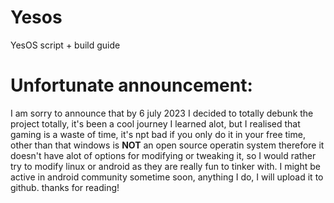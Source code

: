 # Yesos
YesOS script + build guide
# Unfortunate announcement:
I am sorry to announce that by 6 july 2023 I decided to totally debunk the project totally, it's been a cool journey I learned alot, but I realised that gaming is a waste of time, it's npt bad if you only do it in your free time, other than that windows is **NOT** an open source operatin system therefore it doesn't have alot of options for modifying or tweaking it, so I would rather try to modify linux or android as they are really fun to tinker with. I might be active in android community sometime soon, anything I do, I will upload it to github.
thanks for reading!
